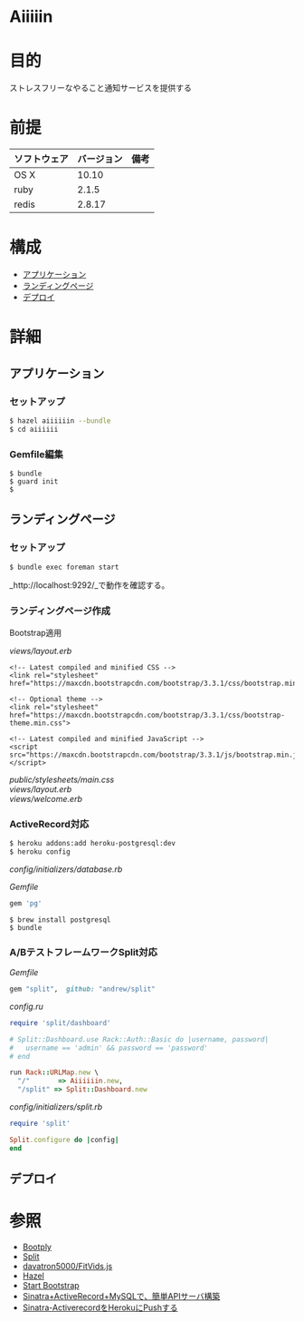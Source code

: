 Aiiiiin
===
# 目的
ストレスフリーなやること通知サービスを提供する

# 前提
| ソフトウェア     | バージョン    | 備考         |
|:---------------|:-------------|:------------|
| OS X           |10.10        |             |
| ruby      　　　|2.1.5         |             |
| redis     　　　|2.8.17         |             |

# 構成
+ [アプリケーション](#1)
+ [ランディングページ](#2)
+ [デプロイ](#3)

# 詳細
## <a name="1">アプリケーション</a>
### セットアップ

```bash
$ hazel aiiiiiin --bundle
$ cd aiiiiii
```

### Gemfile編集
```
$ bundle
$ guard init
$
```

## <a name="2">ランディングページ</a>

### セットアップ

```bash
$ bundle exec foreman start
```

_http://localhost:9292/_で動作を確認する。

### ランディングページ作成
Bootstrap適用

_views/layout.erb_

```
<!-- Latest compiled and minified CSS -->
<link rel="stylesheet" href="https://maxcdn.bootstrapcdn.com/bootstrap/3.3.1/css/bootstrap.min.css">

<!-- Optional theme -->
<link rel="stylesheet" href="https://maxcdn.bootstrapcdn.com/bootstrap/3.3.1/css/bootstrap-theme.min.css">

<!-- Latest compiled and minified JavaScript -->
<script src="https://maxcdn.bootstrapcdn.com/bootstrap/3.3.1/js/bootstrap.min.js"></script>
```

_public/stylesheets/main.css_  
_views/layout.erb_  
_views/welcome.erb_

### ActiveRecord対応

```bash
$ heroku addons:add heroku-postgresql:dev
$ heroku config
```
_config/initializers/database.rb_  

_Gemfile_
```ruby
gem 'pg'
```

```
$ brew install postgresql
$ bundle
```

### A/BテストフレームワークSplit対応

_Gemfile_

```ruby
gem "split",  github: "andrew/split"
```

_config.ru_

```ruby
require 'split/dashboard'

# Split::Dashboard.use Rack::Auth::Basic do |username, password|
#   username == 'admin' && password == 'password'
# end

run Rack::URLMap.new \
  "/"       => Aiiiiiin.new,
  "/split" => Split::Dashboard.new
```

_config/initializers/split.rb_

```ruby
require 'split'

Split.configure do |config|
end
```

## <a name="3">デプロイ</a>


# 参照
+ [Bootply](http://www.bootply.com/)
+ [Split](https://github.com/andrew/split)
+ [davatron5000/FitVids.js](https://github.com/davatron5000/FitVids.js)
+ [Hazel](http://c7.github.io/hazel/)
+ [Start Bootstrap](http://startbootstrap.com/template-overviews/landing-page/)
+ [Sinatra+ActiveRecord+MySQLで、簡単APIサーバ構築](http://qiita.com/u1_fukui/items/88c10d4d530ec6fbaaa1)
+ [Sinatra-ActiverecordをHerokuにPushする](http://qiita.com/myokkie/items/6f65db5d53f19d34a27c)
